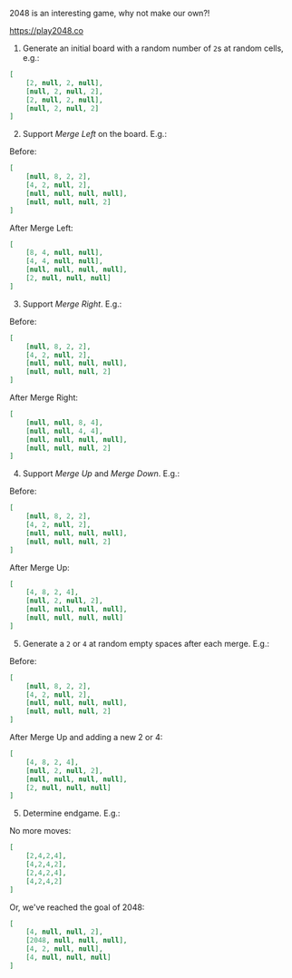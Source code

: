 2048 is an interesting game, why not make our own?!

https://play2048.co

1. Generate an initial board with a random number of `2`s at random cells, e.g.:
```json
[
    [2, null, 2, null],
    [null, 2, null, 2],
    [2, null, 2, null],
    [null, 2, null, 2]
]
```

2. Support *Merge Left* on the board. E.g.:

Before:
```json
[
    [null, 8, 2, 2],
    [4, 2, null, 2],
    [null, null, null, null],
    [null, null, null, 2]
]
```
After Merge Left:
```json
[
    [8, 4, null, null],
    [4, 4, null, null],
    [null, null, null, null],
    [2, null, null, null]
]
```

3. Support *Merge Right*. E.g.:

Before:
```json
[
    [null, 8, 2, 2],
    [4, 2, null, 2],
    [null, null, null, null],
    [null, null, null, 2]
]
```
After Merge Right:
```json
[
    [null, null, 8, 4],
    [null, null, 4, 4],
    [null, null, null, null],
    [null, null, null, 2]
]
```

4. Support *Merge Up* and *Merge Down*. E.g.:

Before:
```json
[
    [null, 8, 2, 2],
    [4, 2, null, 2],
    [null, null, null, null],
    [null, null, null, 2]
]
```
After Merge Up:
```json
[
    [4, 8, 2, 4],
    [null, 2, null, 2],
    [null, null, null, null],
    [null, null, null, null]
]
```

5. Generate a `2` or `4` at random empty spaces after each merge. E.g.:

Before:
```json
[
    [null, 8, 2, 2],
    [4, 2, null, 2],
    [null, null, null, null],
    [null, null, null, 2]
]
```
After Merge Up and adding a new 2 or 4:
```json
[
    [4, 8, 2, 4],
    [null, 2, null, 2],
    [null, null, null, null],
    [2, null, null, null]
]
```

5. Determine endgame. E.g.:

No more moves:
```json
[
    [2,4,2,4],
    [4,2,4,2],
    [2,4,2,4],
    [4,2,4,2]
]
```

Or, we've reached the goal of 2048:
```json
[
    [4, null, null, 2],
    [2048, null, null, null],
    [4, 2, null, null],
    [4, null, null, null]
]
```